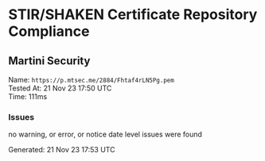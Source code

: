 # STIR/SHAKEN Certificate Repository Compliance

## Martini Security

Name: `https://p.mtsec.me/2884/Fhtaf4rLN5Pg.pem`\
Tested At: 21 Nov 23 17:50 UTC\
Time: 111ms

### Issues

no warning, or error, or notice date level issues were found

Generated: 21 Nov 23 17:53 UTC